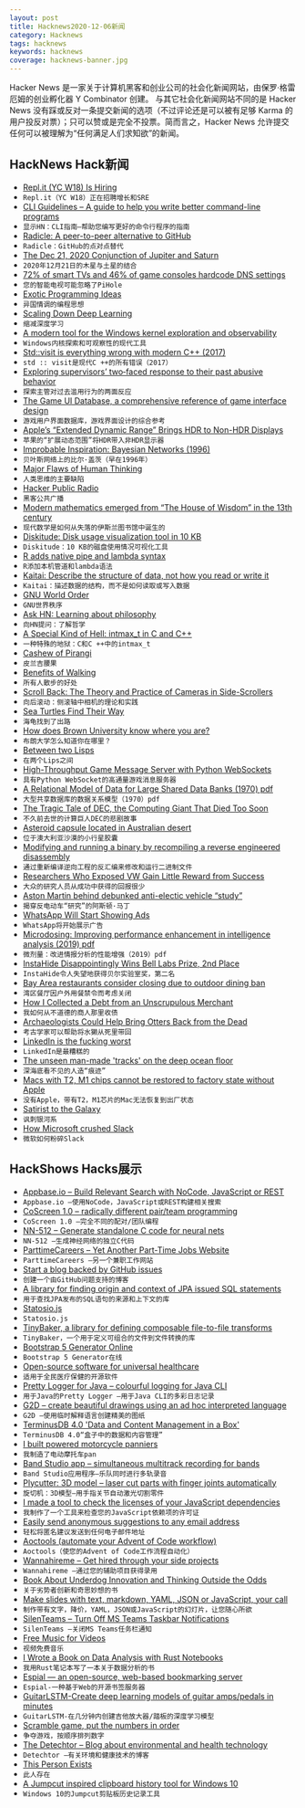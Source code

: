 ```yaml
---
layout: post
title: Hacknews2020-12-06新闻
category: Hacknews
tags: hacknews
keywords: hacknews
coverage: hacknews-banner.jpg
---
```


Hacker News 是一家关于计算机黑客和创业公司的社会化新闻网站，由保罗·格雷厄姆的创业孵化器 Y Combinator 创建。
与其它社会化新闻网站不同的是 Hacker News 没有踩或反对一条提交新闻的选项（不过评论还是可以被有足够 Karma 的用户投反对票）；只可以赞或是完全不投票。简而言之，Hacker News 允许提交任何可以被理解为“任何满足人们求知欲”的新闻。

## HackNews Hack新闻


- [Repl.it (YC W18) Is Hiring](https://jobs.lever.co/replit/)
- `Repl.it（YC W18）正在招聘增长和SRE`
- [CLI Guidelines – A guide to help you write better command-line programs](https://clig.dev/)
- `显示HN：CLI指南–帮助您编写更好的命令行程序的指南`
- [Radicle: A peer-to-peer alternative to GitHub](http://radicle.xyz#/beta)
- `Radicle：GitHub的点对点替代`
- [The Dec 21, 2020 Conjunction of Jupiter and Saturn](https://sparky.rice.edu/public-night/jupsat.html)
- `2020年12月21日的木星与土星的结合`
- [72% of smart TVs and 46% of game consoles hardcode DNS settings](https://labzilla.io/blog/force-dns-pihole)
- `您的智能电视可能忽略了PiHole`
- [Exotic Programming Ideas](https://www.stephendiehl.com/posts/exotic04.html)
- `异国情调的编程思想`
- [Scaling Down Deep Learning](https://greydanus.github.io/2020/12/01/scaling-down/)
- `缩减深度学习`
- [A modern tool for the Windows kernel exploration and observability](https://www.fibratus.io/)
- `Windows内核探索和可观察性的现代工具`
- [Std::visit is everything wrong with modern C++ (2017)](https://bitbashing.io/std-visit.html)
- `std :: visit是现代C ++的所有错误（2017）`
- [Exploring supervisors’ two‐faced response to their past abusive behavior](https://onlinelibrary.wiley.com/doi/10.1111/peps.12424)
- `探索主管对过去滥用行为的两面反应`
- [The Game UI Database, a comprehensive reference of game interface design](https://www.gameuidatabase.com/)
- `游戏用户界面数据库，游戏界面设计的综合参考`
- [Apple’s “Extended Dynamic Range” Brings HDR to Non-HDR Displays](https://prolost.com/blog/edr)
- `苹果的“扩展动态范围”将HDR带入非HDR显示器`
- [Improbable Inspiration: Bayesian Networks (1996)](https://www.cs.ubc.ca/~murphyk/Bayes/la.times.html)
- `贝叶斯网络上的比尔·盖茨（早在1996年）`
- [Major Flaws of Human Thinking](https://dandanua.github.io/posts/major-flaws-of-human-thinking/)
- `人类思维的主要缺陷`
- [Hacker Public Radio](https://hackerpublicradio.org/)
- `黑客公共广播`
- [Modern mathematics emerged from “The House of Wisdom” in the 13th century](https://www.bbc.com/future/article/20201204-lost-islamic-library-maths)
- `现代数学是如何从失落的伊斯兰图书馆中诞生的`
- [Diskitude: Disk usage visualization tool in 10 KB](http://madebyevan.com/diskitude/)
- `Diskitude：10 KB的磁盘使用情况可视化工具`
- [R adds native pipe and lambda syntax](https://developer.r-project.org/blosxom.cgi/R-devel/NEWS/2020/12/04#n2020-12-04)
- `R添加本机管道和lambda语法`
- [Kaitai: Describe the structure of data, not how you read or write it](https://kaitai.io)
- `Kaitai：描述数据的结构，而不是如何读取或写入数据`
- [GNU World Order](https://gnuworldorder.info/)
- `GNU世界秩序`
- [Ask HN: Learning about philosophy](item?id=25312681)
- `向HN提问：了解哲学`
- [A Special Kind of Hell: intmax_t in C and C++](https://thephd.github.io/intmax_t-hell-c++-c)
- `一种特殊的地狱：C和C ++中的intmax_t`
- [Cashew of Pirangi](https://en.wikipedia.org/wiki/Cashew_of_Pirangi)
- `皮兰吉腰果`
- [Benefits of Walking](https://klimy.co/blog/benefits-of-walking)
- `所有人散步的好处`
- [Scroll Back: The Theory and Practice of Cameras in Side-Scrollers](https://docs.google.com/document/d/1iNSQIyNpVGHeak6isbP6AHdHD50gs8MNXF1GCf08efg/pub)
- `向后滚动：侧滚轴中相机的理论和实践`
- [Sea Turtles Find Their Way](http://oceans.nautil.us/feature/644/how-sea-turtles-find-their-way)
- `海龟找到了出路`
- [How does Brown University know where you are?](https://jack.wrenn.fyi/blog/brown-location-surveillance)
- `布朗大学怎么知道你在哪里？`
- [Between two Lisps](https://ane.github.io/2020/10/05/between-two-lisps.html)
- `在两个Lips之间`
- [High-Throughput Game Message Server with Python WebSockets](https://mortoray.com/2020/12/06/high-throughput-game-message-server-with-python-websockets/)
- `具有Python WebSocket的高通量游戏消息服务器`
- [A Relational Model of Data for Large Shared Data Banks (1970) pdf](https://www.seas.upenn.edu/~zives/03f/cis550/codd.pdf)
- `大型共享数据库的数据关系模型（1970）pdf`
- [The Tragic Tale of DEC, the Computing Giant That Died Too Soon](https://digital.com/about/dec/)
- `不久前去世的计算巨人DEC的悲剧故事`
- [Asteroid capsule located in Australian desert](https://www.bbc.co.uk/news/science-environment-55201662)
- `位于澳大利亚沙漠的小行星胶囊`
- [Modifying and running a binary by recompiling a reverse engineered disassembly](https://www.devever.net/~hl/recompile)
- `通过重新编译逆向工程的反汇编来修改和运行二进制文件`
- [Researchers Who Exposed VW Gain Little Reward from Success](https://www.nytimes.com/2016/07/25/business/vw-wvu-diesel-volkswagen-west-virginia.html)
- `大众的研究人员从成功中获得的回报很少`
- [Aston Martin behind debunked anti-electic vehicle “study”](https://www.metafilter.com/189618/Aston-Martin-behind-debunked-anti-electic-vehicle-study)
- `揭穿反电动车“研究”的阿斯顿·马丁`
- [WhatsApp Will Start Showing Ads](https://www.entrepreneur.com/article/360971)
- `WhatsApp将开始展示广告`
- [Microdosing: Improving performance enhancement in intelligence analysis (2019) pdf](https://mca-marines.org/wp-content/uploads/Microdosing.pdf)
- `微剂量：改进情报分析的性能增强（2019）pdf`
- [InstaHide Disappointingly Wins Bell Labs Prize, 2nd Place](https://nicholas.carlini.com/writing/2020/instahide_disappointingly_wins_bell_labs_prize.html)
- `InstaHide令人失望地获得贝尔实验室奖，第二名`
- [Bay Area restaurants consider closing due to outdoor dining ban](https://www.sfchronicle.com/restaurants/article/Something-has-to-give-Bay-Area-restaurants-15774785.php)
- `湾区餐厅因户外用餐禁令而考虑关闭`
- [How I Collected a Debt from an Unscrupulous Merchant](https://mtlynch.io/collect-debt/)
- `我如何从不道德的商人那里收债`
- [Archaeologists Could Help Bring Otters Back from the Dead](https://www.nytimes.com/2020/12/03/science/otters-oregon-alaska.html)
- `考古学家可以帮助将水獭从死里带回`
- [LinkedIn is the fucking worst](https://divinations.substack.com/p/linkedins-alternate-universe##)
- `LinkedIn是最糟糕的`
- [The unseen man-made 'tracks' on the deep ocean floor](https://www.bbc.com/future/article/20201202-deep-sea-mining-tracks-on-the-ocean-floor)
- `深海底看不见的人造“痕迹”`
- [Macs with T2, M1 chips cannot be restored to factory state without Apple](https://sneak.berlin/20201204/on-trusting-macintosh-hardware/)
- `没有Apple，带有T2，M1芯片的Mac无法恢复到出厂状态`
- [Satirist to the Galaxy](https://theamericanscholar.org/satirist-to-the-galaxy/)
- `讽刺银河系`
- [How Microsoft crushed Slack](https://www.theverge.com/22150313/how-microsoft-crushed-slack-salesforce-acquisition)
- `微软如何粉碎Slack`


## HackShows Hacks展示

- [ Appbase.io – Build Relevant Search with NoCode, JavaScript or REST](https://www.appbase.io/)
- `Appbase.io –使用NoCode，JavaScript或REST构建相关搜索`
- [ CoScreen 1.0 – radically different pair/team programming](https://blog.coscreen.co/launch-of-coscreen-1-0-for-macos-private-alpha-for-windows/)
- `CoScreen 1.0 –完全不同的配对/团队编程`
- [ NN-512 – Generate standalone C code for neural nets](https://NN-512.com)
- `NN-512 –生成神经网络的独立C代码`
- [ ParttimeCareers – Yet Another Part-Time Jobs Website](https://parttime.careers)
- `ParttimeCareers –另一个兼职工作网站`
- [ Start a blog backed by GitHub issues](https://essay.dev/)
- `创建一个由GitHub问题支持的博客`
- [ A library for finding origin and context of JPA issued SQL statements](https://github.com/adgadev/jplusone)
- `用于查找JPA发布的SQL语句的来源和上下文的库`
- [ Statosio.js](https://d3.statosio.com)
- `Statosio.js`
- [ TinyBaker, a library for defining composable file-to-file transforms](https://github.com/evinism/tinybaker)
- `TinyBaker，一个用于定义可组合的文件到文件转换的库`
- [ Bootstrap 5 Generator Online](https://generator.ws)
- `Bootstrap 5 Generator在线`
- [ Open-source software for universal healthcare](https://meso.health/)
- `适用于全民医疗保健的开源软件`
- [ Pretty Logger for Java – colourful logging for Java CLI](https://github.com/ludovicianul/pl4j)
- `用于Java的Pretty Logger –用于Java CLI的多彩日志记录`
- [ G2D – create beautiful drawings using an ad hoc interpreted language](https://github.com/lucasepe/g2d)
- `G2D –使用临时解释语言创建精美的图纸`
- [ TerminusDB 4.0 'Data and Content Management in a Box'](https://terminusdb.com/blog/2020/12/03/terminusdb-4-0-the-stars-end-release/)
- `TerminusDB 4.0“盒子中的数据和内容管理”`
- [ I built powered motorcycle panniers](https://nicolasbouliane.com/projects/powered-panniers)
- `我制造了电动摩托车pan`
- [ Band Studio app – simultaneous multitrack recording for bands](https://bandstudio.app)
- `Band Studio应用程序–乐队同时进行多轨录音`
- [ Plycutter: 3D model – laser cut parts with finger joints automatically](https://github.com/tjltjl/plycutter)
- `旋切机：3D模型–用手指关节自动激光切割零件`
- [ I made a tool to check the licenses of your JavaScript dependencies](https://github.com/franciscop/check-licenses)
- `我制作了一个工具来检查您的JavaScript依赖项的许可证`
- [ Easily send anonymous suggestions to any email address](https://feedfeedback.com/write_anon)
- `轻松将匿名建议发送到任何电子邮件地址`
- [ Aoctools (automate your Advent of Code workflow)](https://github.com/klittlepage/aoctools)
- `Aoctools（使您的Advent of Code工作流程自动化）`
- [ Wannahireme – Get hired through your side projects](https://wannahireme.com)
- `Wannahireme –通过您的辅助项目获得录用`
- [ Book About Underdog Innovation and Thinking Outside the Odds](https://www.indiegogo.com/projects/think-outside-the-odds#/)
- `关于劣势者创新和奇思妙想的书`
- [ Make slides with text, markdown, YAML, JSON or JavaScript, your call](https://play.presenta.cc/v2)
- `制作带有文字，降价，YAML，JSON或JavaScript的幻灯片，让您随心所欲`
- [ SilenTeams – Turn Off MS Teams Taskbar Notifications](https://github.com/Hypfer/SilenTeams)
- `SilenTeams –关闭MS Teams任务栏通知`
- [ Free Music for Videos](https://www.joystock.org/)
- `视频免费音乐`
- [ I Wrote a Book on Data Analysis with Rust Notebooks](https://datacrayon.com/shop/product/data-analysis-with-rust-notebooks/)
- `我用Rust笔记本写了一本关于数据分析的书`
- [ Espial — an open-source, web-based bookmarking server](https://github.com/jonschoning/espial)
- `Espial-一种基于Web的开源书签服务器`
- [ GuitarLSTM-Create deep learning models of guitar amps/pedals in minutes](https://github.com/GuitarML/GuitarLSTM)
- `GuitarLSTM-在几分钟内创建吉他放大器/踏板的深度学习模型`
- [ Scramble game, put the numbers in order](https://github.com/victorqribeiro/scramble)
- `争夺游戏，按顺序排列数字`
- [ The Detechtor – Blog about environmental and health technology](https://www.thedetechtor.com)
- `Detechtor –有关环境和健康技术的博客`
- [ This Person Exists](https://thispersonexists.net/)
- `此人存在`
- [ A Jumpcut inspired clipboard history tool for Windows 10](https://github.com/qorrect/Yachty)
- `Windows 10的Jumpcut剪贴板历史记录工具`

